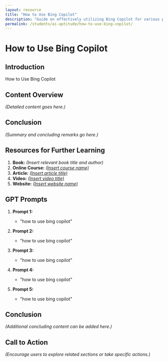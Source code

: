 ```yaml
---
layout: resource
title: "How to Use Bing Copilot"
description: "Guide on effectively utilizing Bing Copilot for various productivity and research tasks."
permalink: /students/ai-aptitude/how-to-use-bing-copilot/
---
```


# How to Use Bing Copilot

## Introduction
How to Use Bing Copilot

## Content Overview
*(Detailed content goes here.)*

## Conclusion
*(Summary and concluding remarks go here.)*

## Resources for Further Learning

1. **Book:** *(Insert relevant book title and author)*
2. **Online Course:** [*(Insert course name)*](#)
3. **Article:** [*(Insert article title)*](#)
4. **Video:** [*(Insert video title)*](#)
5. **Website:** [*(Insert website name)*](#)

## GPT Prompts

1. **Prompt 1:**
   - "how to use bing copilot"

2. **Prompt 2:**
   - "how to use bing copilot"

3. **Prompt 3:**
   - "how to use bing copilot"

4. **Prompt 4:**
   - "how to use bing copilot"

5. **Prompt 5:**
   - "how to use bing copilot"

## Conclusion
*(Additional concluding content can be added here.)*

## Call to Action
*(Encourage users to explore related sections or take specific actions.)*
